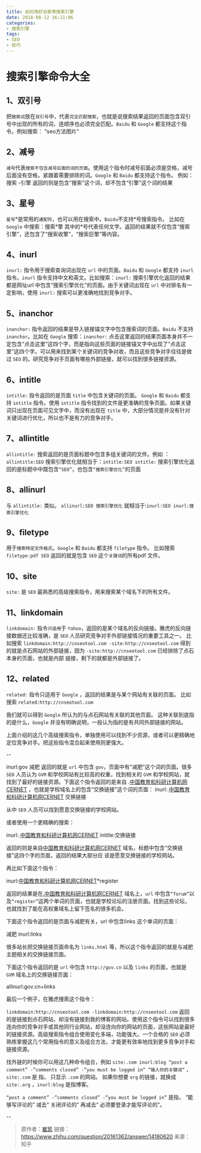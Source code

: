 ```yaml
---
title: 如何用好谷歌等搜索引擎
date: 2018-08-12 16:11:06
categories:
- 搜索引擎
tags:
- SEO
- 技巧
---
```

# 搜索引擎命令大全

## 1、双引号

把`搜索词`放在`双引号`中，代表`完全匹配搜索`，也就是说搜索结果返回的页面包含双引号中出现的所有的词，连顺序也必须完全匹配。`Baidu` 和 `Google` 都支持这个指令。例如搜索： “seo方法图片”
<!-- more -->

## 2、减号

`减号`代表`搜索不包含减号后面的词的页面`。使用这个指令时减号前面必须是空格，减号后面没有空格，紧跟着需要排除的词。`Google` 和 `Baidu` 都支持这个指令。
例如：搜索 -引擎
返回的则是包含“搜索”这个词，却不包含“引擎”这个词的结果

## 3、星号
`星号`\*是常用的`通配符`，也可以用在搜索中。`Baidu`不支持\*号搜索指令。
比如在 `Google` 中搜索：搜索\*擎
其中的*号代表任何文字。返回的结果就不仅包含“搜索引擎”，还包含了“搜索收擎”，“搜索巨擎”等内容。

## 4、inurl
`inurl:` 指令用于搜索查询词出现在 `url` 中的页面。`Baidu` 和 `Google` 都支持 `inurl` 指令。`inurl` 指令支持中文和英文。比如搜索：`inurl:` 搜索引擎优化返回的结果都是网址url 中包含“搜索引擎优化”的页面。由于关键词出现在 `url` 中对排名有一定影响，使用 `inurl:` 搜索可以更准确地找到竞争对手。

## 5、inanchor
`inanchor:` 指令返回的结果是导入链接锚文字中包含搜索词的页面。`Baidu` 不支持 `inanchor`。比如在 `Google` 搜索：`inanchor:` 点击这里返回的结果页面本身并不一定包含“点击这里”这四个字，而是指向这些页面的链接锚文字中出现了“点击这里”这四个字。可以用来找到某个关键词的竞争对收，而且这些竞争对手往往是做过 `SEO` 的。研究竞争对手页面有哪些外部链接，就可以找到很多链接资源。

## 6、intitle
`intitle:` 指令返回的是页面 `title` 中包含关键词的页面。 `Google` 和 `Baidu` 都支持 `intitle` 指令。使用 `intitle` 指令找到的文件是更准确的竞争页面。如果关键词只出现在页面可见文字中，而没有出现在 `title` 中，大部分情况是并没有针对关键词进行优化，所以也不是有力的竞争对手。

## 7、allintitle
`allintitle:` 搜索返回的是页面标题中包含多组关键词的文件。例如 ： `allintitle:SEO` 搜索引擎优化就相当于：`intitle:SEO intitle:` 搜索引擎优化返回的是标题中中既包含`“SEO”`，也包含`“搜索引擎优化”`的页面

## 8、allinurl
与 `allintitle:` 类似。
`allinurl:SEO 搜索引擎优化`
就相当于:`inurl:SEO inurl:搜索引擎优化`

## 9、filetype
用于`搜索特定文件格式`。`Google` 和 `Baidu` 都支持 `filetype` 指令。
比如搜索 `filetype:pdf SEO`
返回的就是包含 `SEO` 这个`关键词`的所有pdf 文件。

## 10、site
`site:` 是 `SEO` 最熟悉的高级搜索指令，用来搜索某个域名下的所有文件。

## 11、linkdomain
`linkdomain:` 指令`只适用`于 `Yahoo`，返回的是某个域名的反向链接。雅虎的反向链接数据还比较准确，是 `SEO` 人员研究竞争对手外部链接情况的重要工具之一。
比如搜索 `linkdomain:http://cnseotool.com -site:http://cnseotool.com`
得到的就是点石网站的外部链接，因为 `-site:http://cnseotool.com` 已经排除了点石本身的页面，也就是内部
链接，剩下的就都是外部链接了。

## 12、related
`related:` 指令只适用于 `Google` ，返回的结果是与某个网站有关联的页面。
比如搜索 `related:http://cnseotool.com`

我们就可以得到 `Google` 所认为的与点石网站有关联的其他页面。 这种关联到底指的是什么，`Google` 并没有明确说明，一般认为指的是有共同外部链接的网站。

上面介绍的这几个高级搜索指令，单独使用可以找到不少资源，或者可以更精确地定位竞争对手。把这些指令混合起来使用则更强大。

--

inurl:gov 减肥
返回的就是 `url` 中包含 `gov`，页面中有“减肥”这个词的页面。很多 `SEO` 人员认为 `GVM` 和学校网站有比较高的权重，找到相关的 `GVM` 和学校网站，就找到了最好的链接资源。下面这个指令返回的是来自 .[中国教育和科研计算机网CERNET](http://edu.cn/) ，也就是学校域名上的包含“交换链接”这个词的页面：
inurl:.[中国教育和科研计算机网CERNET](http://edu.cn/) 交换链接

从中 `SEO` 人员可以找到愿意交换链接的学校网站。

或者使用一个更精确的搜索：

inurl:.[中国教育和科研计算机网CERNET](http://edu.cn/) intitle:交换链接

返回的则是来自[中国教育和科研计算机网CERNET](http://edu.cn/) 域名，标题中包含“交换链接”这四个字的页面，返回的结果大部分应
该是愿意交换链接的学校网站。

再比如下面这个指令：

inurl:[中国教育和科研计算机网CERNET](http://edu.cn/forum/)*register

返回的结果是在[.中国教育和科研计算机网CERNET](http://edu.cn/) 域名上，`url` 中包含`“forum”`以及`“register”`这两个单词的页面，也就是学校论坛的注册页面。找到这些论坛，也就找到了能在高权重域名上留下签名的很多机会。

下面这个指令返回的是页面与减肥有关，url 中包含links 这个单词的页面：

减肥 inurl:links

很多站长把交换链接页面命名为 `links.html` 等，所以这个指令返回的就是与减肥主题相关的交换链接页面。

下面这个指令返回的是 `url` 中包含 `http://gov.cn` 以及 `links` 的页面，也就是 `GVM` 域名上的交换链接页面：

allinurl:gov.cn+links

最后一个例子，在雅虎搜索这个指令：

`linkdomain:http://cnseotool.com -linkdomain:http://cnseotool.com` 
返回的是链接到点石网站，却没有链接到我的博客的网站。使用这个指令可以找到很多连向你的竞争对手或其他同行业网站，却没连向你的网站的页面，这些网站是最好的链接资源。高级搜索指令组合使用变化多端，功能强大。一个合格的 `SEO` 必须熟练掌握这几个常用指令的意义及组合方法，才能更有效率地找到更多竞争对手和链接资源。

找外链的时候你可以用这几种命令组合，例如
 `site:.com inurl:blog “post a comment” -”comments closed” -”you must be logged in” “输入你的关键词“` ，
 `site:.com` 是 指， 只显示 `.com` 的网站。 如果你想要 `org` 的链接，就换成 `site:.org` ，`inurl:blog` 是指博客。

`“post a comment” -”comments closed” -”you must be logged in”` 是指， “能够写评论的” 减去“ 关闭评论的” 再减去“ 必须要登录才能写评论的”。

--

> 原作者：[崔凯](https://www.zhihu.com/people/cui-kai-45)
链接：https://www.zhihu.com/question/20161362/answer/14180620
来源：知乎
